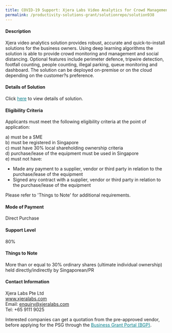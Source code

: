 ```yaml
---
title: COVID-19 Support: Xjera Labs Video Analytics for Crowd Management - Package A (License for 1 Camera)
permalink: /productivity-solutions-grant/solutionrepo/solution938
---
```


#### Description

Xjera video analytics solution provides robust, accurate and quick-to-install solutions for the business owners. Using deep learning algorithms the solution is able to provide crowd monitoring and management and social distancing. Optional features include perimeter defence, tripwire detection, footfall counting, people counting, illegal parking, queue monitoring and dashboard. 
The solution can be deployed on-premise or on the cloud depending on the customer?s preference. 

#### Details of Solution

Click <a href='https://gb-assist-staging.netlify.app/images/psg/Xjeralabs_Annex_3_Part_1.pdf' style='color:#037e8a'>here</a> to view details of solution.

#### Eligibility Criteria

Applicants must meet the following eligibility criteria at the point of application:

a) must be a SME <br>
b) must be registered in Singapore <br>
c) must have 30% local shareholding ownership criteria <br>
d) purchase/lease of the equipment must be used in Singapore <br>
e) must not have:
- Made any payment to a supplier, vendor or third party in relation to the purchase/lease of the equipment
- Signed any contract with a supplier, vendor or third party in relation to the purchase/lease of the equipment

Please refer to 'Things to Note' for additional requirements.

#### Mode of Payment
Direct Purchase

#### Support Level
80%

#### Things to Note
More than or equal to 30% ordinary shares (ultimate individual ownership) held directly/indirectly by Singaporean/PR

#### Contact Information
Xjera Labs Pte Ltd<br>www.xjeralabs.com<br>Email: enquiry@xjeralabs.com<br>Tel: +65 9111 9025

Interested companies can get a quotation from the pre-approved vendor, before applying for the PSG through the <a target='_blank' style='color:#037e8a' href='https://www.businessgrants.gov.sg/'>Business Grant Portal (BGP)</a>.

